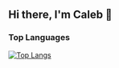 ## Hi there, I'm Caleb 👋


### Top Languages

[![Top Langs](https://github-readme-stats.vercel.app/api/top-langs/?username=ecaleb97&layout=compact)](https://github.com/anuraghazra/github-readme-stats)
